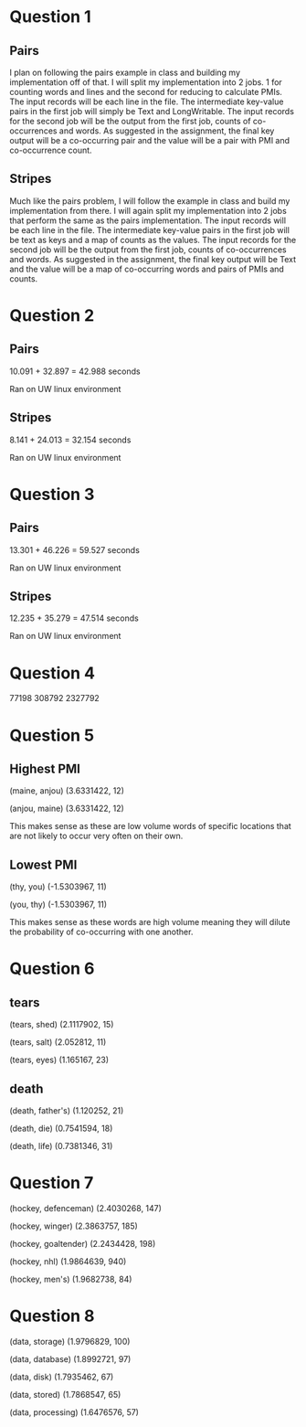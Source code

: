Question 1
==========
Pairs
-----
I plan on following the pairs example in class and building my implementation off of that. I will split my implementation into 2 jobs. 1 for counting words and lines and the second for reducing to calculate PMIs. 
The input records will be each line in the file. The intermediate key-value pairs in the first job will simply be Text and LongWritable.
The input records for the second job will be the output from the first job, counts of co-occurrences and words. As suggested in the assignment, the final key output will be a co-occurring pair and the value will be a pair with PMI and co-occurrence count.

Stripes
-------
Much like the pairs problem, I will follow the example in class and build my implementation from there. I will again split my implementation into 2 jobs that perform the same as the pairs implementation.
The input records will be each line in the file. The intermediate key-value pairs in the first job will be text as keys and a map of counts as the values.
The input records for the second job will be the output from the first job, counts of co-occurrences and words. As suggested in the assignment, the final key output will be Text and the value will be a map of co-occurring words and pairs of PMIs and counts.

Question 2
==========
Pairs
-----
10.091 + 32.897 = 42.988 seconds

Ran on UW linux environment

Stripes
-------
8.141 + 24.013 = 32.154 seconds

Ran on UW linux environment

Question 3
==========
Pairs
-----
13.301 + 46.226 = 59.527 seconds

Ran on UW linux environment

Stripes
-------
12.235 + 35.279 = 47.514 seconds

Ran on UW linux environment

Question 4
==========
77198  308792 2327792

Question 5
==========
Highest PMI
-----------
(maine, anjou)  (3.6331422, 12)

(anjou, maine)  (3.6331422, 12)

This makes sense as these are low volume words of specific locations that are not likely to occur very often on their own.

Lowest PMI
----------
(thy, you)      (-1.5303967, 11)

(you, thy)      (-1.5303967, 11)

This makes sense as these words are high volume meaning they will dilute the probability of co-occurring with one another.

Question 6
==========
tears
-----
(tears, shed)   (2.1117902, 15)

(tears, salt)   (2.052812, 11)

(tears, eyes)   (1.165167, 23)

death
-----
(death, father's)       (1.120252, 21)

(death, die)    (0.7541594, 18)

(death, life)   (0.7381346, 31)

Question 7
==========
(hockey, defenceman)    (2.4030268, 147)

(hockey, winger)        (2.3863757, 185)

(hockey, goaltender)    (2.2434428, 198)

(hockey, nhl)   (1.9864639, 940)

(hockey, men's) (1.9682738, 84)

Question 8
==========
(data, storage) (1.9796829, 100)

(data, database)        (1.8992721, 97)

(data, disk)    (1.7935462, 67)

(data, stored)  (1.7868547, 65)

(data, processing)      (1.6476576, 57)
